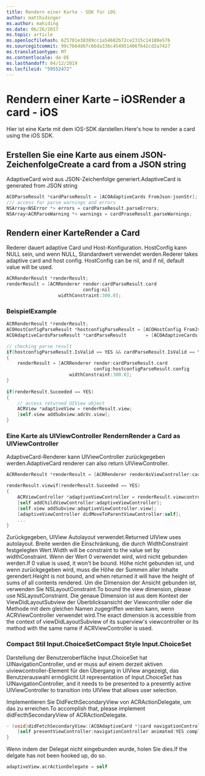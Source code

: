 ```yaml
---
title: Rendern einer Karte - SDK für iOS
author: matthidinger
ms.author: mahiding
ms.date: 06/26/2017
ms.topic: article
ms.openlocfilehash: 625701e38389cc1a54682b72ce2315c14180e576
ms.sourcegitcommit: 99c7b64d6fc66da336c454951406fb42cd2a7427
ms.translationtype: MT
ms.contentlocale: de-DE
ms.lasthandoff: 04/12/2019
ms.locfileid: "59552472"
---
```

# <a name="render-a-card---ios"></a><span data-ttu-id="535bd-102">Rendern einer Karte – iOS</span><span class="sxs-lookup"><span data-stu-id="535bd-102">Render a card - iOS</span></span>

<span data-ttu-id="535bd-103">Hier ist eine Karte mit dem iOS-SDK darstellen.</span><span class="sxs-lookup"><span data-stu-id="535bd-103">Here's how to render a card using the iOS SDK.</span></span>

## <a name="create-a-card-from-a-json-string"></a><span data-ttu-id="535bd-104">Erstellen Sie eine Karte aus einem JSON-Zeichenfolge</span><span class="sxs-lookup"><span data-stu-id="535bd-104">Create a card from a JSON string</span></span>

<span data-ttu-id="535bd-105">AdaptiveCard wird aus JSON-Zeichenfolge generiert.</span><span class="sxs-lookup"><span data-stu-id="535bd-105">AdaptiveCard is generated from JSON string</span></span>

```objective-c
ACOParseResult *cardParseResult = [ACOAdaptiveCards FromJson:jsonStr];
/// access for parse warnings and errors
NSArray<NSError *> errors = cardParseResult.parseErrors;
NSArray<ACRParseWarning *> warnings = cardPraseResult.parseWarnings;
```

## <a name="render-a-card"></a><span data-ttu-id="535bd-106">Rendern einer Karte</span><span class="sxs-lookup"><span data-stu-id="535bd-106">Render a Card</span></span>

<span data-ttu-id="535bd-107">Rederer dauert adaptive Card und Host-Konfiguration. HostConfig kann NULL sein, und wenn NULL, Standardwert verwendet werden.</span><span class="sxs-lookup"><span data-stu-id="535bd-107">Rederer takes adaptive card and host config. HostConfig can be nil, and if nil, default value will be used.</span></span>

```objective-c
ACRRenderResult *renderResult;
renderResult = [ACRRenderer render:cardParseResult.card
                            config:nil
                   widthConstraint:300.0];
``` 

### <a name="example"></a><span data-ttu-id="535bd-108">Beispiel</span><span class="sxs-lookup"><span data-stu-id="535bd-108">Example</span></span>

```objective-c
ACRRenderResult *renderResult;
ACOHostConfigParseResult *hostconfigParseResult = [ACOHostConfig FromJson:self.hostconfig];
ACOAdaptiveCardsParseResult *cardParseResult       = [ACOAdaptiveCards FromJson:jsonStr];

// checking parse result
if(hostconfigParseResult.IsValid == YES && cardParseResult.IsValid == YES)
{
    renderResult = [ACRRenderer render:cardParseResult.card
                                config:hostconfigParseResult.config
                       widthConstraint:300.0];
}   
    
if(renderResult.Suceeded == YES)
{
    // access returned UIView object
    ACRView *adaptiveView = renderResult.view;
    [self.view addSubview:adcVc.view];
}
```

### <a name="render-a-card-as-uiviewcontroller"></a><span data-ttu-id="535bd-109">Eine Karte als UIViewController Rendern</span><span class="sxs-lookup"><span data-stu-id="535bd-109">Render a Card as UIViewController</span></span>

<span data-ttu-id="535bd-110">AdaptiveCard-Renderer kann UIViewController zurückgegeben werden.</span><span class="sxs-lookup"><span data-stu-id="535bd-110">AdaptiveCard renderer can also return UIViewController.</span></span>

```objective-c
ACRRenderResult *renderResult = [ACRRenderer renderAsViewController:card config:config frame:frame delegate:acrActionDelegate];

renderResult.viewif(renderResult.Suceeded == YES)
{
    ACRViewController *adaptiveViewController = renderResult.viewcontroller;
    [self addChildViewController:adaptiveViewController];
    [self.view addSubview:adaptiveViewController.view];
    [adaptiveViewController didMoveToParentViewController:self];
    ...
}
```

<span data-ttu-id="535bd-111">Zurückgegeben, UIView Autolayout verwendet.</span><span class="sxs-lookup"><span data-stu-id="535bd-111">Returned UIView uses autolayout.</span></span> <span data-ttu-id="535bd-112">Breite werden die Einschränkung, die durch WidthConstraint festgelegten Wert.</span><span class="sxs-lookup"><span data-stu-id="535bd-112">Width will be constraint to the value set by widthConstraint.</span></span> <span data-ttu-id="535bd-113">Wenn der Wert 0 verwendet wird, wird nicht gebunden werden.</span><span class="sxs-lookup"><span data-stu-id="535bd-113">If 0 value is used, it won't be bound.</span></span>
<span data-ttu-id="535bd-114">Höhe nicht gebunden ist, und wenn zurückgegeben wird, muss die Höhe der Summen aller Inhalte gerendert.</span><span class="sxs-lookup"><span data-stu-id="535bd-114">Height is not bound, and when returned it will have the height of sums of all contents rendered.</span></span> <span data-ttu-id="535bd-115">Um die Dimension der Ansicht gebunden ist, verwenden Sie NSLayoutConstraint.</span><span class="sxs-lookup"><span data-stu-id="535bd-115">To bound the view dimension, please use NSLayoutConstraint.</span></span> <span data-ttu-id="535bd-116">Die genaue Dimension ist aus dem Kontext der ViewDidLayoutSubview der Überblicksansicht der Viewcontroller oder die Methode mit dem gleichen Namen zugegriffen werden kann, wenn ACRViewController verwendet wird.</span><span class="sxs-lookup"><span data-stu-id="535bd-116">The exact dimension is accessible from the context of viewDidLayoutSubview of its superview's viewcontroller or its method with the same name if ACRViewController is used.</span></span>


### <a name="compact-style-inputchoiceset"></a><span data-ttu-id="535bd-117">Compact Stil Input.ChoiceSet</span><span class="sxs-lookup"><span data-stu-id="535bd-117">Compact Style Input.ChoiceSet</span></span>

<span data-ttu-id="535bd-118">Darstellung der Benutzeroberfläche Input.ChoiceSet hat UINavigationController, und er muss auf einem derzeit aktiven uiviewcontroller-Element für den Übergang in UIView angezeigt, das Benutzerauswahl ermöglicht.</span><span class="sxs-lookup"><span data-stu-id="535bd-118">UI representation of Input.ChoiceSet has UINavigationController, and it needs to be presented to a presently active UIViewController to transition into UIView that allows user selection.</span></span>

<span data-ttu-id="535bd-119">Implementieren Sie DidFecthSecondaryView von ACRActionDelegate, um das zu erreichen.</span><span class="sxs-lookup"><span data-stu-id="535bd-119">To accomplish that, please implement didFecthSecondaryView of ACRActionDelegate.</span></span>

```objective-c
- (void)didFetchSecondaryView:(ACOAdaptiveCard *)card navigationController:(UINavigationController *)navigationController{
    [self presentViewController:navigationController animated:YES completion:nil];
}  
```

<span data-ttu-id="535bd-120">Wenn indem der Delegat nicht eingebunden wurde, holen Sie dies.</span><span class="sxs-lookup"><span data-stu-id="535bd-120">If the delgate has not been hooked up, do so.</span></span>

```objective-c
adaptiveView.acrActionDelegate = self
```